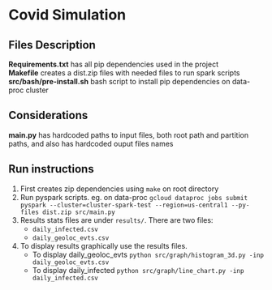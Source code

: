 <h1>Covid Simulation

## Files Description 
<b>Requirements.txt</b> has all pip dependencies used in the project <br>
<b>Makefile</b> creates a dist.zip files with needed files to run spark scripts <br>
<b>src/bash/pre-install.sh</b> bash script to install pip dependencies on data-proc cluster <br>

## Considerations 
<b>main.py</b> has hardcoded paths to input files, both root path and partition paths, and also has hardcoded 
ouput files names <br>

## Run instructions
1. First creates zip dependencies using ```make``` on root directory
2. Run pyspark scripts. eg. on data-proc 
```gcloud dataproc jobs submit pyspark --cluster=cluster-spark-test --region=us-central1 --py-files dist.zip src/main.py```
3. Results stats files are under `results/`. There are two files: <br>
    * `daily_infected.csv` <br>
    * `daily_geoloc_evts.csv`
4. To display results graphically use the results files.<br>
    * To display daily_geoloc_evts  `python src/graph/histogram_3d.py -inp daily_geoloc_evts.csv` <br>
    * To display daily_infected `python src/graph/line_chart.py -inp daily_infected.csv`